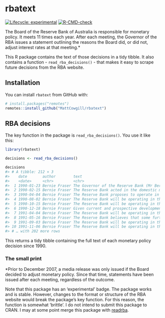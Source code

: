 
<!-- README.md is generated from README.Rmd. Please edit that file -->

# rbatext

<!-- badges: start -->

[![Lifecycle:
experimental](https://img.shields.io/badge/lifecycle-experimental-orange.svg)](https://lifecycle.r-lib.org/articles/stages.html#experimental)
[![R-CMD-check](https://github.com/MattCowgill/rbatext/actions/workflows/R-CMD-check.yaml/badge.svg)](https://github.com/MattCowgill/rbatext/actions/workflows/R-CMD-check.yaml)
<!-- badges: end -->

The Board of the Reserve Bank of Australia is responsible for monetary
policy. It meets 11 times each year. After each meeting, the Governor of
the RBA issues a statement outlining the reasons the Board did, or did
not, adjust interest rates at that meeting.\*

This R package contains the text of those decisions in a tidy tibble. It
also contains a function - `read_rba_decisions()` - that makes it easy
to scrape future decisions from the RBA website.

## Installation

You can install `rbatext` from GitHub with:

``` r
# install.packages("remotes")
remotes::install_github("MattCowgill/rbatext")
```

## RBA decisions

The key function in the package is `read_rba_decisions()`. You use it
like this:

``` r
library(rbatext)

decisions <- read_rba_decisions()

decisions
#> # A tibble: 212 × 3
#>    date       author        text                                                
#>    <date>     <chr>         <chr>                                               
#>  1 1990-01-23 Bernie Fraser The Governor of the Reserve Bank (Mr Bernie Fraser)…
#>  2 1990-02-15 Bernie Fraser The Reserve Bank acted in the domestic money market…
#>  3 1990-04-04 Bernie Fraser The Reserve Bank proposes to operate in the domesti…
#>  4 1990-08-02 Bernie Fraser The Reserve Bank will be operating in the domestic …
#>  5 1990-10-15 Bernie Fraser The Reserve Bank will be operating in the domestic …
#>  6 1990-12-18 Bernie Fraser Given current and prospective developments in the A…
#>  7 1991-04-04 Bernie Fraser The Reserve Bank will be operating in the domestic …
#>  8 1991-05-16 Bernie Fraser The Reserve Bank believes that some further reducti…
#>  9 1991-09-03 Bernie Fraser The Reserve Bank will be operating in the domestic …
#> 10 1991-11-06 Bernie Fraser The Reserve Bank will be operating in the money mar…
#> # … with 202 more rows
```

This returns a tidy tibble containing the full text of each monetary
policy decision since 1990.

### The small print

\*Prior to December 2007, a media release was only issued if the Board
decided to adjust monetary policy. Since that time, statements have been
issued after each meeting, regardless of the outcome.

Note that this package has an ‘experimental’ badge. The package works
and is stable. However, changes to the format or structure of the RBA
website would break the package’s key function. For this reason, the
function is somewhat ‘brittle’. I do not intend to submit this package
to CRAN. I may at some point merge this package with
[readrba](https://github.com/MattCowgill/readrba).

